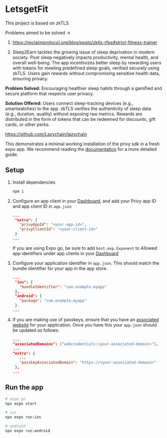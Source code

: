 # LetsgetFit

This project is based on zkTLS 


Problems aimed to be solved ->

1. https://reclaimprotocol.org/blog/posts/zktls-rfps#strict-fitness-trainer

2. Sleep2Earn tackles the growing issue of sleep deprivation in modern society. Poor sleep negatively impacts productivity, mental health, and overall well-being. The app incentivizes better sleep by rewarding users with tokens for meeting predefined sleep goals, verified securely using zkTLS. Users gain rewards without compromising sensitive health data, ensuring privacy.

**Problem Solved:** Encouraging healthier sleep habits through a gamified and secure platform that respects user privacy.

**Solution Offered:** Users connect sleep-tracking devices (e.g., smartwatches) to the app. zkTLS verifies the authenticity of sleep data (e.g., duration, quality) without exposing raw metrics. Rewards are distributed in the form of tokens that can be redeemed for discounts, gift cards, or other perks.

https://github.com/Lazychain/lazychain

This demonstrates a minimal working installation of the privy sdk in a fresh expo app. We recommend reading the [documentation](https://docs.privy.io/guide/expo/dashboard) for a more detailed guide.

## Setup

1. Install dependencies

   ```sh
   npm i
   ```

2. Configure an app client in your [Dashboard](https://dashboard.privy.io/apps?page=settings&setting=clients), and add your Privy app ID and app client ID in `app.json`

   ```json
   ...
    "extra": {
      "privyAppId": "<your-app-id>",
      "privyClientId": "<your-client-id>"
    }
   ...
   ```

   If you are using Expo go, be sure to add `host.exp.Exponent` to Allowed app identifiers under app clients in your [Dashboard]('https://dashboard.privy.io/apps?page=settings&setting=clients')

3. Configure your application identifier in `app.json`. This should match the bundle identifier for your app in the app store.

   ```json
   ...
    "ios": {
      "bundleIdentifier": "com.example.myapp"
    },
    "android": {
      "package": "com.example.myapp"
    }
   ...
   ```

4. If you are making use of passkeys, ensure that you have an [associated website](https://docs.privy.io/guide/expo/setup/passkey#_3-update-native-app-settings) for your application. Once you have this your `app.json` should be updated as follows:

   ```json
   ...
   "associatedDomains": ["webcredentials:<your-associated-domain>"],
   ...
   "extra": {
      ...
      "passkeyAssociatedDomain": "https://<your-associated-domain>"
    },
   ...
   ```

## Run the app

```sh
# expo go
npx expo start

# ios
npx expo run:ios

# android
npx expo run:android
```
